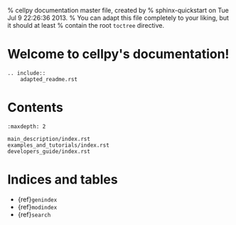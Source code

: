 % cellpy documentation master file, created by
% sphinx-quickstart on Tue Jul  9 22:26:36 2013.
% You can adapt this file completely to your liking, but it should at least
% contain the root `toctree` directive.

# Welcome to cellpy's documentation!

```{eval-rst}
.. include::
    adapted_readme.rst
```

# Contents

```{toctree}
:maxdepth: 2

main_description/index.rst
examples_and_tutorials/index.rst
developers_guide/index.rst
```

# Indices and tables

- {ref}`genindex`
- {ref}`modindex`
- {ref}`search`
